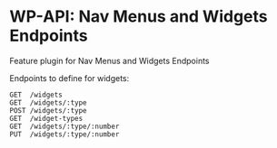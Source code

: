 # WP-API: Nav Menus and Widgets Endpoints

Feature plugin for Nav Menus and Widgets Endpoints

Endpoints to define for widgets:

```
GET  /widgets
GET  /widgets/:type
POST /widgets/:type
GET  /widget-types
GET  /widgets/:type/:number
PUT  /widgets/:type/:number
```